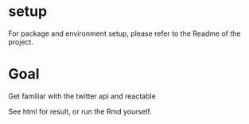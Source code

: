 # setup
For package and environment setup, please refer to the Readme of the project.

# Goal
Get familiar with the twitter api and reactable

See html for result, or run the Rmd yourself.
